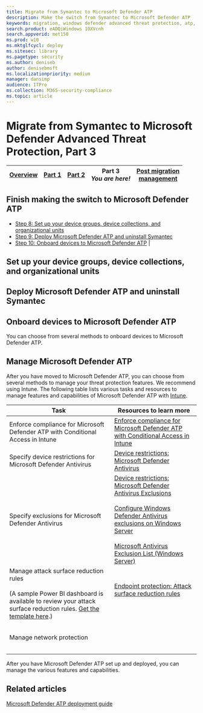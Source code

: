 ```yaml
---
title: Migrate from Symantec to Microsoft Defender ATP
description: Make the switch from Symantec to Microsoft Defender ATP
keywords: migration, windows defender advanced threat protection, atp, edr
search.product: eADQiWindows 10XVcnh
search.appverid: met150
ms.prod: w10
ms.mktglfcycl: deploy
ms.sitesec: library
ms.pagetype: security
ms.author: deniseb
author: denisebmsft
ms.localizationpriority: medium
manager: dansimp
audience: ITPro
ms.collection: M365-security-compliance 
ms.topic: article
---
```


# Migrate from Symantec to Microsoft Defender Advanced Threat Protection, Part 3

| [Overview](symantec-to-microsoft-defender-atp-migration.md)  | [Part 1](symantec-to-microsoft-defender-atp-part1.md)  | [Part 2](symantec-to-microsoft-defender-atp-part2.md) | Part 3 <br/>*You are here!*| [Post migration <br/>management](microsoft-defender-atp-post-migration-management.md) |
|--|--|--|--|--|


## Finish making the switch to Microsoft Defender ATP
- [Step 8: Set up your device groups, device collections, and organizational units](#step-8-set-up-your-device-groups-device-collections-and-organizational-units) 
- [Step 9: Deploy Microsoft Defender ATP and uninstall Symantec](#step-9-deploy-microsoft-defender-atp-and-uninstall-symantec)
- [Step 10: Onboard devices to Microsoft Defender ATP](#step-10-onboard-devices-to-microsoft-defender-atp) |

## Set up your device groups, device collections, and organizational units

## Deploy Microsoft Defender ATP and uninstall Symantec

## Onboard devices to Microsoft Defender ATP

You can choose from several methods to onboard devices to Microsoft Defender ATP. 

## Manage Microsoft Defender ATP

After you have moved to Microsoft Defender ATP, you can choose from several methods to manage your threat protection features. We recommend using Intune. The following table lists various tasks and resources to manage features and capabilities of Microsoft Defender ATP with [Intune](https://docs.microsoft.com/intune/fundamentals/what-is-intune).

|Task | Resources to learn more |
|---|---|
|Enforce compliance for Microsoft Defender ATP with Conditional Access in Intune |[Enforce compliance for Microsoft Defender ATP with Conditional Access in Intune](https://docs.microsoft.com/mem/intune/protect/advanced-threat-protection) | 
|Specify device restrictions for Microsoft Defender Antivirus |[Device restrictions: Microsoft Defender Antivirus](https://docs.microsoft.com/mem/intune/configuration/device-restrictions-windows-10#microsoft-defender-antivirus) |
|Specify exclusions for Microsoft Defender Antivirus|[Device restrictions: Microsoft Defender Antivirus Exclusions](https://docs.microsoft.com/mem/intune/configuration/device-restrictions-windows-10#microsoft-defender-antivirus-exclusions)<br/><br/>[Configure Windows Defender Antivirus exclusions on Windows Server](https://docs.microsoft.com/windows/security/threat-protection/windows-defender-antivirus/configure-server-exclusions-windows-defender-antivirus)<br/><br/>[Microsoft Antivirus Exclusion List (Windows Server)](https://social.technet.microsoft.com/wiki/contents/articles/953.microsoft-anti-virus-exclusion-list.aspx) |
|Manage attack surface reduction rules <br/><br/>(A sample Power BI dashboard is available to review your attack surface reduction rules. [Get the template here](https://github.com/microsoft/MDATP-PowerBI-Templates/tree/master/Attack%20Surface%20Reduction%20rules).)|[Endpoint protection: Attack surface reduction rules](https://docs.microsoft.com/mem/intune/protect/endpoint-protection-windows-10?toc=%2Fintune%2Fconfiguration%2Ftoc.json&bc=%2Fintune%2Fconfiguration%2Fbreadcrumb%2Ftoc.json#attack-surface-reduction-rules)<br/><br/>|
|Manage network protection   |[]()<br/><br/>[]()<br/><br/>    |

After you have Microsoft Defender ATP set up and deployed, you can manage the various features and capabilities.


## Related articles

[Microsoft Defender ATP deployment guide](https://docs.microsoft.com/windows/security/threat-protection/microsoft-defender-atp/deployment-phases)


